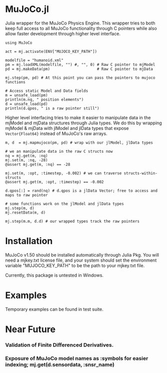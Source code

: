 # MuJoCo.jl
Julia wrapper for the MuJoCo Physics Engine. This wrapper tries to both keep full access to all MuJoCo functionality through C pointers while also allow faster development through higher level interface.

```
using MuJoCo

act = mj.activate(ENV["MUJOCO_KEY_PATH"])

modelfile = "humanoid.xml"
pm = mj.loadXML(modelfile, "") #, "", 0) # Raw C pointer to mjModel
pd = mj.makeData(pm)                     # Raw C pointer to mjData

mj.step(pm, pd) # At this point you can pass the pointers to mujoco functions

# Access static Model and Data fields
m = unsafe_load(pm)
println(m.nq, " position elements")
d = unsafe_load(pd)
println(d.qpos, " is a raw pointer still")
```

Higher level interfacing tries to make it easier to manipulate data in the mjModel and mjData structures through Julia types. We do this by wrapping mjModel & mjData with jlModel and jlData types that expose ```Vector{Float64}``` instead of MuJoCo's raw arrays.

```
m, d  = mj.mapmujoco(pm, pd) # wrap with our jlModel, jlData types

# we an manipulate data in the raw C structs now
nq = mj.get(m, :nq)
mj.set(m, :nq, -28)
@assert mj.get(m, :nq) == -28

mj.set(m, :opt, :timestep, -0.002) # we can traverse structs-within-structs
@assert mj.get(m, :opt, :timestep) == -0.002

d.qpos[:] = rand(nq) # d.qpos is a jlData Vector; free to access and maps to raw pointer

# some functions work on the jlModel and jlData types
mj.step(m, d)
mj.resetData(m, d)

mj.step(m.m, d.d) # our wrapped types track the raw pointers
```

# Installation
MuJoCo v1.50 should be installed automatically through Julia Pkg. You will need a mjkey.txt license file, and your system should set the environment variable "MUJOCO_KEY_PATH" to be the path to your mjkey.txt file.

Currently, this package is untested in Windows.

# Examples
Temporary examples can be found in test suite. 

# Near Future
### Validation of Finite Differenced Derivatives.
### Exposure of MuJoCo model names as :symbols for easier indexing; mj.get(d.sensordata, :snsr_name)

